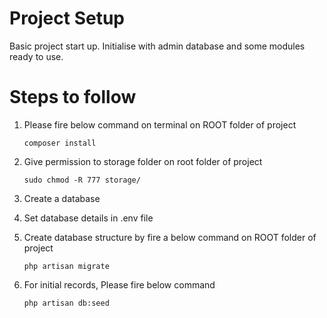 # Project Setup

Basic project start up. Initialise with admin database and some modules ready to use. 

# Steps to follow

 1. Please fire below command on terminal on ROOT folder of project

	 `composer install`
	 
 2. Give permission to storage folder on root folder of project
 
	  `sudo chmod -R 777 storage/`

 3. Create a database
 4. Set database details in .env file
 5. Create database structure by fire a below command on ROOT folder of project
 
	 `php artisan migrate`

 6.  For initial records, Please fire below command  
 
	 `php artisan db:seed`